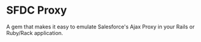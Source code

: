 SFDC Proxy
==========

A gem that makes it easy to emulate Salesforce's Ajax Proxy in your Rails or Ruby/Rack application.
